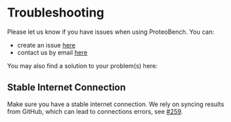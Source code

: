 # Troubleshooting

Please let us know if you have issues when using ProteoBench. You can:

- create an issue [here](https://github.com/Proteobench/ProteoBench/issues/new/choose)
- contact us by email [here](mailto:proteobench@eubic-ms.org?subject=ProteoBench_troubleshooting)

You may also find a solution to your problem(s) here:

## Stable Internet Connection

Make sure you have a stable internet connection. We rely on syncing results from GitHub, 
which can lead to connections errors, see [#259](https://github.com/Proteobench/ProteoBench/issues/259).